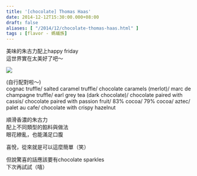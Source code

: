 ```yaml
---
title: '[chocolate] Thomas Haas'
date: 2014-12-12T15:30:00.000+08:00
draft: false
aliases: [ "/2014/12/chocolate-thomas-haas.html" ]
tags : [flavor - 螞蟻族]
---
```


美味的朱古力配上happy friday  
這世界實在太美好了吧～  

![](/images/thomashaas.jpg)

(自行配對啦～)  
cognac truffle/ salted caramel truffle/ chocolate caramels (merlot)/ marc de champagne truffle/ earl grey tea (dark chocolate)/ chocolate paired with cassis/ chocolate paired with passion fruit/ 83% cocoa/ 79% cocoa/ aztec/ palet au cafe/ chocolate with crispy hazelnut  
  
順滑香濃的朱古力  
配上不同類型的餡料與做法  
眼花繚亂，也能滿足口腹  
  
喜悅，從來就是可以這麼簡單（笑）  
  
但說驚喜的話應該要有chocolate sparkles  
下次再試試（嘻）
